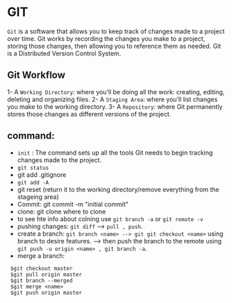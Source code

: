 # GIT 
`Git` is a software that allows you to keep track of changes made to a project over time. Git works by recording the changes you make to a project, storing those changes, then allowing you to reference them as needed. Git is a Distributed Version Control System. 

## Git Workflow
1- A `Working Directory`: where you’ll be doing all the work: creating, editing, deleting and organizing files.
2- A `Staging Area`: where you’ll list changes you make to the working directory.
3- A `Repository`: where Git permanently stores those changes as different versions of the project.

## command:
- `init` : The command sets up all the tools Git needs to begin tracking changes made to the project.
- `git status`
- git add .gitignore
- `git add -A`
- git reset (return it to the working directory/remove everything from the stageing area)
- Commit: git commit -m "initial commit"
- clone: git clone <url> where to clone
- to see hte info about colning use `git branch -a` or `git remote -v`
- pushing changes: `git diff` --> `pull , push`.
- create a branch: `git branch <name> --> git git checkout <name>` using branch to desire features.
  --> then push the branch to the remote using `git push -u origin <name> , git branch -a`.
- merge a branch:
```git
 $git checkout master
 $git pull origin master
 $git branch --merged
 $git merge <name>
 $git push origin master
 
```
